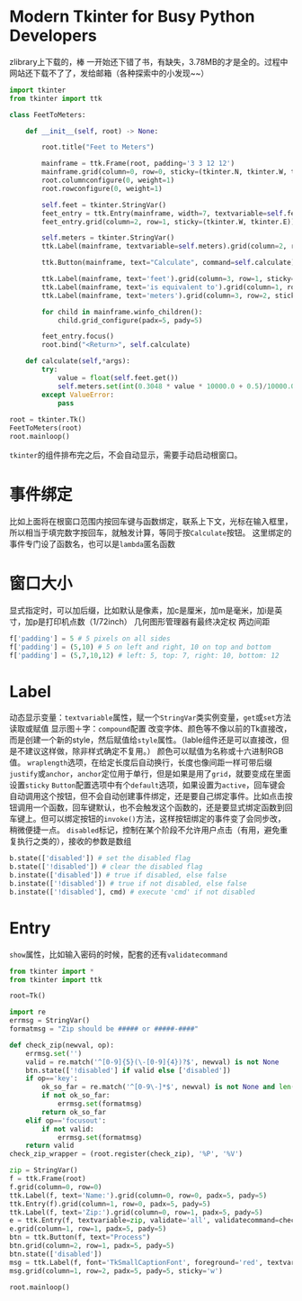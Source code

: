 # Modern Tkinter for Busy Python Developers
zlibrary上下载的，棒
一开始还下错了书，有缺失，3.78MB的才是全的。过程中网站还下载不了了，发给邮箱（各种探索中的小发现~~）

```python
import tkinter
from tkinter import ttk

class FeetToMeters:

    def __init__(self, root) -> None:

        root.title("Feet to Meters")

        mainframe = ttk.Frame(root, padding='3 3 12 12')
        mainframe.grid(column=0, row=0, sticky=(tkinter.N, tkinter.W, tkinter.E, tkinter.S))
        root.columnconfigure(0, weight=1)
        root.rowconfigure(0, weight=1)

        self.feet = tkinter.StringVar()
        feet_entry = ttk.Entry(mainframe, width=7, textvariable=self.feet)
        feet_entry.grid(column=2, row=1, sticky=(tkinter.W, tkinter.E))

        self.meters = tkinter.StringVar()
        ttk.Label(mainframe, textvariable=self.meters).grid(column=2, row=2, sticky=(tkinter.W, tkinter.E))

        ttk.Button(mainframe, text="Calculate", command=self.calculate).grid(column=3, row=3, sticky=tkinter.W)

        ttk.Label(mainframe, text='feet').grid(column=3, row=1, sticky=tkinter.W)
        ttk.Label(mainframe, text='is equivalent to').grid(column=1, row=2, sticky=tkinter.W)
        ttk.Label(mainframe, text='meters').grid(column=3, row=2, sticky=tkinter.W)

        for child in mainframe.winfo_children():
            child.grid_configure(padx=5, pady=5)

        feet_entry.focus()
        root.bind("<Return>", self.calculate)

    def calculate(self,*args):
        try:
            value = float(self.feet.get())
            self.meters.set(int(0.3048 * value * 10000.0 + 0.5)/10000.0)
        except ValueError:
            pass
    
root = tkinter.Tk()
FeetToMeters(root)
root.mainloop()
```
`tkinter`的组件排布完之后，不会自动显示，需要手动启动根窗口。

# 事件绑定
比如上面将在根窗口范围内按回车键与函数绑定，联系上下文，光标在输入框里，所以相当于填完数字按回车，就触发计算，等同于按`Calculate`按钮。
这里绑定的事件专门设了函数名，也可以是`lambda`匿名函数

# 窗口大小
显式指定时，可以加后缀，比如默认是像素，加c是厘米，加m是毫米，加i是英寸，加p是打印机点数（1/72inch）
几何图形管理器有最终决定权
两边间距
```python
f['padding'] = 5 # 5 pixels on all sides
f['padding'] = (5,10) # 5 on left and right, 10 on top and bottom
f['padding'] = (5,7,10,12) # left: 5, top: 7, right: 10, bottom: 12
```
# Label
动态显示变量：`textvariable`属性，赋一个`StringVar`类实例变量，`get`或`set`方法读取或赋值
显示图＋字：`compound`配置
改变字体、颜色等不像以前的Tk直接改，而是创建一个新的style，然后赋值给`style`属性。（lable组件还是可以直接改，但是不建议这样做，除非样式确定不复用。）
颜色可以赋值为名称或十六进制RGB值。
`wraplength`选项，在给定长度后自动换行，长度也像间距一样可带后缀
`justify`或`anchor`，`anchor`定位用于单行，但是如果是用了`grid`，就要变成在里面设置`sticky`
`Button`配置选项中有个`default`选项，如果设置为`active`，回车键会自动调用这个按钮，但不会自动创建事件绑定，还是要自己绑定事件。比如点击按钮调用一个函数，回车键默认，也不会触发这个函数的，还是要显式绑定函数到回车键上。但可以绑定按钮的`invoke()`方法，这样按钮绑定的事件变了会同步改，稍微便捷一点。
`disabled`标记，控制在某个阶段不允许用户点击（有用，避免重复执行之类的），接收的参数是数组
```python
b.state(['disabled']) # set the disabled flag
b.state(['!disabled']) # clear the disabled flag
b.instate(['disabled']) # true if disabled, else false
b.instate(['!disabled']) # true if not disabled, else false
b.instate(['!disabled'], cmd) # execute 'cmd' if not disabled
```

# Entry
`show`属性，比如输入密码的时候，配套的还有`validatecommand`
```python
from tkinter import *
from tkinter import ttk

root=Tk()

import re
errmsg = StringVar()
formatmsg = "Zip should be ##### or #####-####"

def check_zip(newval, op):
    errmsg.set('')
    valid = re.match('^[0-9]{5}(\-[0-9]{4})?$', newval) is not None
    btn.state(['!disabled'] if valid else ['disabled'])
    if op=='key':
        ok_so_far = re.match('^[0-9\-]*$', newval) is not None and len(newval) <= 10
        if not ok_so_far:
            errmsg.set(formatmsg)
        return ok_so_far
    elif op=='focusout':
        if not valid:
            errmsg.set(formatmsg)
    return valid
check_zip_wrapper = (root.register(check_zip), '%P', '%V')

zip = StringVar()
f = ttk.Frame(root)
f.grid(column=0, row=0)
ttk.Label(f, text='Name:').grid(column=0, row=0, padx=5, pady=5)
ttk.Entry(f).grid(column=1, row=0, padx=5, pady=5)
ttk.Label(f, text='Zip:').grid(column=0, row=1, padx=5, pady=5)
e = ttk.Entry(f, textvariable=zip, validate='all', validatecommand=check_zip_wrapper)
e.grid(column=1, row=1, padx=5, pady=5)
btn = ttk.Button(f, text="Process")
btn.grid(column=2, row=1, padx=5, pady=5)
btn.state(['disabled'])
msg = ttk.Label(f, font='TkSmallCaptionFont', foreground='red', textvariable=errmsg)
msg.grid(column=1, row=2, padx=5, pady=5, sticky='w')

root.mainloop()

```